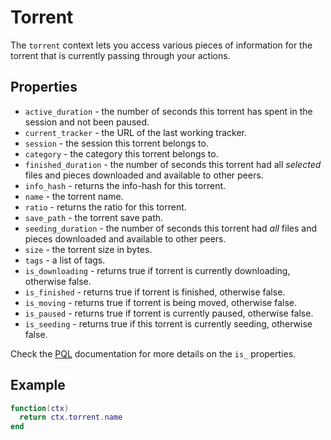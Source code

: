 # Torrent

The `torrent` context lets you access various pieces of information for the
torrent that is currently passing through your actions.

## Properties

 * `active_duration` - the number of seconds this torrent has spent in the
   session and not been paused.
 * `current_tracker` - the URL of the last working tracker.
 * `session` - the session this torrent belongs to.
 * `category` - the category this torrent belongs to.
 * `finished_duration` - the number of seconds this torrent had all
   _selected_ files and pieces downloaded and available to other peers.
 * `info_hash` - returns the info-hash for this torrent.
 * `name` - the torrent name.
 * `ratio` - returns the ratio for this torrent.
 * `save_path` - the torrent save path.
 * `seeding_duration` - the number of seconds this torrent had _all_ files and
   pieces downloaded and available to other peers.
 * `size` - the torrent size in bytes.
 * `tags` - a list of tags.
 * `is_downloading` - returns true if torrent is currently downloading, 
   otherwise false.
 * `is_finished` - returns true if torrent is finished, otherwise false.
 * `is_moving` - returns true if torrent is being moved, otherwise false.
 * `is_paused` - returns true if torrent is currently paused, 
   otherwise false.
 * `is_seeding` - returns true if this torrent is currently seeding, 
   otherwise false.

 Check the [PQL](/docs/pql.md#flags) documentation for more details on the 
 `is_` properties.

## Example

```lua
function(ctx)
  return ctx.torrent.name
end
```
